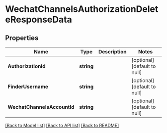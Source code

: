 # WechatChannelsAuthorizationDeleteResponseData

## Properties
Name | Type | Description | Notes
------------ | ------------- | ------------- | -------------
**AuthorizationId** | **string** |  | [optional] [default to null]
**FinderUsername** | **string** |  | [optional] [default to null]
**WechatChannelsAccountId** | **string** |  | [optional] [default to null]

[[Back to Model list]](../README.md#documentation-for-models) [[Back to API list]](../README.md#documentation-for-api-endpoints) [[Back to README]](../README.md)


